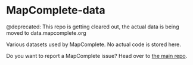 # MapComplete-data

@deprecated: This repo is getting cleared out, the actual data is being moved to data.mapcomplete.org

Various datasets used by MapComplete. No actual code is stored here.

Do you want to report a MapComplete issue? Head over to [the main repo](https://github.com/pietervdvn/MapComplete).

